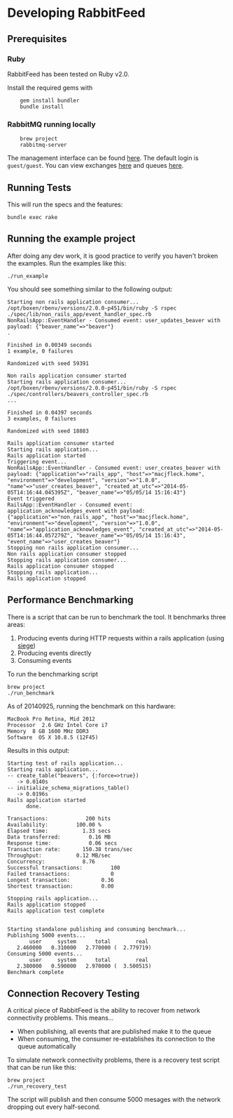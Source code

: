 # Developing RabbitFeed

## Prerequisites

### Ruby

RabbitFeed has been tested on Ruby v2.0.

Install the required gems with

        gem install bundler
        bundle install

### RabbitMQ running locally

        brew project
        rabbitmq-server

The management interface can be found [here](http://localhost:15672/). The default login is `guest/guest`. You can view exchanges [here](http://localhost:15672/#/exchanges) and queues [here](http://localhost:15672/#/queues).


## Running Tests

This will run the specs and the features:

    bundle exec rake

## Running the example project

After doing any dev work, it is good practice to verify you haven't broken the examples. Run the examples like this:

    ./run_example

You should see something similar to the following output:

    Starting non rails application consumer...
    /opt/boxen/rbenv/versions/2.0.0-p451/bin/ruby -S rspec ./spec/lib/non_rails_app/event_handler_spec.rb
    NonRailsApp::EventHandler - Consumed event: user_updates_beaver with payload: {"beaver_name"=>"beaver"}
    .

    Finished in 0.00349 seconds
    1 example, 0 failures

    Randomized with seed 59391

    Non rails application consumer started
    Starting rails application consumer...
    /opt/boxen/rbenv/versions/2.0.0-p451/bin/ruby -S rspec ./spec/controllers/beavers_controller_spec.rb
    ...

    Finished in 0.04397 seconds
    3 examples, 0 failures

    Randomized with seed 18883

    Rails application consumer started
    Starting rails application...
    Rails application started
    Triggering event...
    NonRailsApp::EventHandler - Consumed event: user_creates_beaver with payload: {"application"=>"rails_app", "host"=>"macjfleck.home", "environment"=>"development", "version"=>"1.0.0", "name"=>"user_creates_beaver", "created_at_utc"=>"2014-05-05T14:16:44.045395Z", "beaver_name"=>"05/05/14 15:16:43"}
    Event triggered
    RailsApp::EventHandler - Consumed event: application_acknowledges_event with payload: {"application"=>"non_rails_app", "host"=>"macjfleck.home", "environment"=>"development", "version"=>"1.0.0", "name"=>"application_acknowledges_event", "created_at_utc"=>"2014-05-05T14:16:44.057279Z", "beaver_name"=>"05/05/14 15:16:43", "event_name"=>"user_creates_beaver"}
    Stopping non rails application consumer...
    Non rails application consumer stopped
    Stopping rails application consumer...
    Rails application consumer stopped
    Stopping rails application...
    Rails application stopped

## Performance Benchmarking

There is a script that can be run to benchmark the tool. It benchmarks three areas:

1. Producing events during HTTP requests within a rails application (using [siege](http://www.joedog.org/siege-home/))
2. Producing events directly
3. Consuming events

To run the benchmarking script

    brew project
    ./run_benchmark

As of 20140925, running the benchmark on this hardware:

    MacBook Pro Retina, Mid 2012
    Processor  2.6 GHz Intel Core i7
    Memory  8 GB 1600 MHz DDR3
    Software  OS X 10.8.5 (12F45)

Results in this output:

    Starting test of rails application...
    Starting rails application...
    -- create_table("beavers", {:force=>true})
       -> 0.0140s
    -- initialize_schema_migrations_table()
       -> 0.0196s
    Rails application started
          done.

    Transactions:            200 hits
    Availability:         100.00 %
    Elapsed time:           1.33 secs
    Data transferred:         0.16 MB
    Response time:            0.06 secs
    Transaction rate:       150.38 trans/sec
    Throughput:           0.12 MB/sec
    Concurrency:            8.76
    Successful transactions:         100
    Failed transactions:             0
    Longest transaction:          0.36
    Shortest transaction:         0.00

    Stopping rails application...
    Rails application stopped
    Rails application test complete


    Starting standalone publishing and consuming benchmark...
    Publishing 5000 events...
           user     system      total        real
       2.460000   0.310000   2.770000 (  2.779719)
    Consuming 5000 events...
           user     system      total        real
       2.380000   0.590000   2.970000 (  3.500515)
    Benchmark complete

## Connection Recovery Testing

A critical piece of RabbitFeed is the ability to recover from network connectivity problems. This means...

* When publishing, all events that are published make it to the queue
* When consuming, the consumer re-establishes its connection to the queue automatically

To simulate network connectivity problems, there is a recovery test script that can be run like this:

    brew project
    ./run_recovery_test

The script will publish and then consume 5000 mesages with the network dropping out every half-second.
